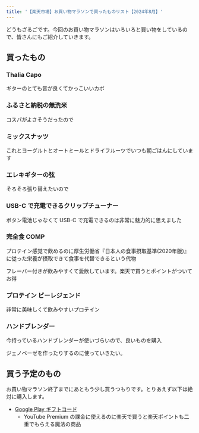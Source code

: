 ```yaml
---
title: '【楽天市場】お買い物マラソンで買ったものリスト【2024年8月】'
---
```


どうもざるごです。今回のお買い物マラソンはいろいろと買い物をしているので、皆さんにもご紹介していきます。

## 買ったもの

### Thalia Capo

<Affiliates asin="B0CY9B38S8" rakutenItemCode="premiumgt:10127277" JAN="4525421218552" query="Thalia Capo" />

ギターのとても音が良くてかっこいいカポ

### ふるさと納税の無洗米

<Affiliates rakutenItemCode="f014389-numata:10000133" query="ふるさと納税 無洗米" />

コスパがよさそうだったので

### ミックスナッツ

<Affiliates rakutenItemCode="calinuts:10000078" JAN="4580758070068" query="ミックスナッツ" />

これとヨーグルトとオートミールとドライフルーツでいつも朝ごはんにしています

### エレキギターの弦

<Affiliates asin="B01NBNR2F2" rakutenItemCode="musicfarm:1002425" JAN="0733132190027" query="optiweb スーパーライト" />

そろそろ張り替えたいので

### USB-C で充電できるクリップチューナー

<Affiliates asin="B0B9XR1BGT" rakutenItemCode="musicfarm:1003184" JAN="6936257208774" query="WST-905Li" />

ボタン電池じゃなくて USB-C で充電できるのは非常に魅力的に思えました

### 完全食 COMP

プロテイン感覚で飲めるのに厚生労働省『日本人の食事摂取基準(2020年版)』に従った栄養が摂取できて食事を代替できるという代物

フレーバー付きが飲みやすくて愛飲しています。楽天で買うとポイントがついてお得

<Affiliates asin="B0CG8MSDCG" rakutenItemCode="comp:10000051" query="COMP Powder" />

### プロテイン ビーレジェンド

非常に美味しくて飲みやすいプロテイン

<Affiliates asin="B0C3C6HGNH" rakutenItemCode="realstyle4u:10002388" JAN="4562277758504" query="ビーレジェンド" />

### ハンドブレンダー

今持っているハンドブレンダーが使いづらいので、良いものを購入

ジェノベーゼを作ったりするのに使っていきたい。

<Affiliates asin="B00O9V3L0M" rakutenItemCode="yamada-denki:10612576" JAN="8021098003775" query="MQ5235WH" />

## 買う予定のもの

お買い物マラソン終了までにあともう少し買うつもりです。とりあえず以下は絶対に購入します。

- [Google Play ギフトコード](https://a.r10.to/hkjn1T)
  - YouTube Premium の課金に使えるのに楽天で買うと楽天ポイントも二重でもらえる魔法の商品

